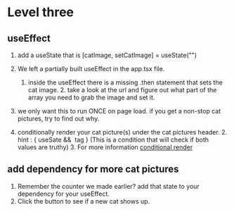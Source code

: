 # Level three

## useEffect

1. add a useState that is [catImage, setCatImage] = useState("")
1. We left a partially built useEffect in the app.tsx file.
   1. inside the useEffect there is a missing .then statement that sets the cat image.
      2. take a look at the url and figure out what part of the array you need to grab the image and set it.

1. we only want this to run ONCE on page load. if you get a non-stop cat pictures, try to find out why.

1. conditionally render your cat picture(s) under the cat pictures header. 
   2. hint : { useSate && <img> tag  } (This is a condition that will check if both values are truthy)
      3. For more information [conditional render](https://legacy.reactjs.org/docs/conditional-rendering.html#inline-if-with-logical--operator)

## add dependency for more cat pictures

1. Remember the counter we made earlier? add that state to your dependency for your useEffect.
2. Click the button to see if a new cat shows up.

